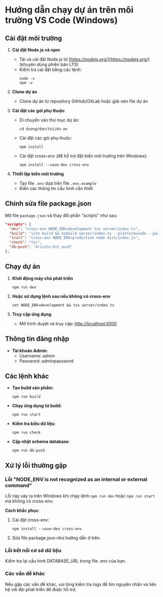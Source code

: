 # Hướng dẫn chạy dự án trên môi trường VS Code (Windows)

## Cài đặt môi trường

1. **Cài đặt Node.js và npm**
   - Tải và cài đặt Node.js từ [https://nodejs.org/](https://nodejs.org/) (khuyên dùng phiên bản LTS)
   - Kiểm tra cài đặt bằng các lệnh:
     ```
     node -v
     npm -v
     ```

2. **Clone dự án**
   - Clone dự án từ repository GitHub/GitLab hoặc giải nén file dự án

3. **Cài đặt các gói phụ thuộc**
   - Di chuyển vào thư mục dự án:
     ```
     cd duong/dan/toi/du-an
     ```
   - Cài đặt các gói phụ thuộc:
     ```
     npm install
     ```
   - Cài đặt cross-env (để hỗ trợ đặt biến môi trường trên Windows):
     ```
     npm install --save-dev cross-env
     ```

4. **Thiết lập biến môi trường**
   - Tạo file `.env` dựa trên file `.env.example`
   - Điền các thông tin cấu hình cần thiết

## Chỉnh sửa file package.json

Mở file `package.json` và thay đổi phần "scripts" như sau:

```json
"scripts": {
  "dev": "cross-env NODE_ENV=development tsx server/index.ts",
  "build": "vite build && esbuild server/index.ts --platform=node --packages=external --bundle --format=esm --outdir=dist",
  "start": "cross-env NODE_ENV=production node dist/index.js",
  "check": "tsc",
  "db:push": "drizzle-kit push"
},
```

## Chạy dự án

1. **Khởi động máy chủ phát triển**
   ```
   npm run dev
   ```

2. **Hoặc sử dụng lệnh sau nếu không có cross-env**
   ```
   set NODE_ENV=development && tsx server/index.ts
   ```

3. **Truy cập ứng dụng**
   - Mở trình duyệt và truy cập: [http://localhost:5000](http://localhost:5000)

## Thông tin đăng nhập

- **Tài khoản Admin**:
  - Username: admin
  - Password: adminpassword

## Các lệnh khác

- **Tạo build sản phẩm**:
  ```
  npm run build
  ```

- **Chạy ứng dụng từ build**:
  ```
  npm run start
  ```

- **Kiểm tra kiểu dữ liệu**:
  ```
  npm run check
  ```

- **Cập nhật schema database**:
  ```
  npm run db:push
  ```

## Xử lý lỗi thường gặp

### Lỗi "NODE_ENV is not recognized as an internal or external command"
Lỗi này xảy ra trên Windows khi chạy lệnh `npm run dev` hoặc `npm run start` mà không có cross-env.

**Cách khắc phục**:
1. Cài đặt cross-env:
   ```
   npm install --save-dev cross-env
   ```
2. Sửa file package.json như hướng dẫn ở trên.

### Lỗi kết nối cơ sở dữ liệu
Kiểm tra lại cấu hình DATABASE_URL trong file .env của bạn.

### Các vấn đề khác
Nếu gặp các vấn đề khác, vui lòng kiểm tra logs để tìm nguyên nhân và liên hệ với đội phát triển để được hỗ trợ.
